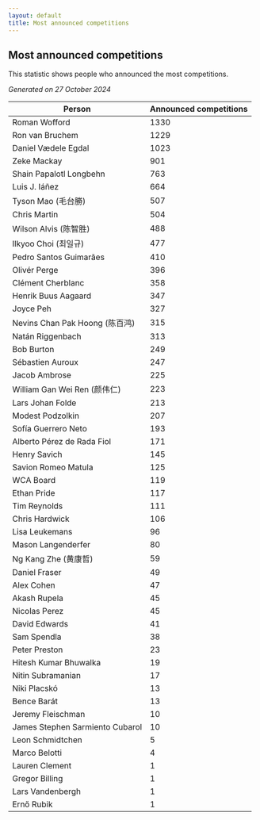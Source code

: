 ```yaml
---
layout: default
title: Most announced competitions
---
```

## Most announced competitions
This statistic shows people who announced the most competitions.

*Generated on 27 October 2024*

| Person | Announced competitions |
| --- | --- |
| Roman Wofford | 1330 |
| Ron van Bruchem | 1229 |
| Daniel Vædele Egdal | 1023 |
| Zeke Mackay | 901 |
| Shain Papalotl Longbehn | 763 |
| Luis J. Iáñez | 664 |
| Tyson Mao (毛台勝) | 507 |
| Chris Martin | 504 |
| Wilson Alvis (陈智胜) | 488 |
| Ilkyoo Choi (최일규) | 477 |
| Pedro Santos Guimarães | 410 |
| Olivér Perge | 396 |
| Clément Cherblanc | 358 |
| Henrik Buus Aagaard | 347 |
| Joyce Peh | 327 |
| Nevins Chan Pak Hoong (陈百鸿) | 315 |
| Natán Riggenbach | 313 |
| Bob Burton | 249 |
| Sébastien Auroux | 247 |
| Jacob Ambrose | 225 |
| William Gan Wei Ren (颜伟仁) | 223 |
| Lars Johan Folde | 213 |
| Modest Podzolkin | 207 |
| Sofía Guerrero Neto | 193 |
| Alberto Pérez de Rada Fiol | 171 |
| Henry Savich | 145 |
| Savion Romeo Matula | 125 |
| WCA Board | 119 |
| Ethan Pride | 117 |
| Tim Reynolds | 111 |
| Chris Hardwick | 106 |
| Lisa Leukemans | 96 |
| Mason Langenderfer | 80 |
| Ng Kang Zhe (黄康哲) | 59 |
| Daniel Fraser | 49 |
| Alex Cohen | 47 |
| Akash Rupela | 45 |
| Nicolas Perez | 45 |
| David Edwards | 41 |
| Sam Spendla | 38 |
| Peter Preston | 23 |
| Hitesh Kumar Bhuwalka | 19 |
| Nitin Subramanian | 17 |
| Niki Placskó | 13 |
| Bence Barát | 13 |
| Jeremy Fleischman | 10 |
| James Stephen Sarmiento Cubarol | 10 |
| Leon Schmidtchen | 5 |
| Marco Belotti | 4 |
| Lauren Clement | 1 |
| Gregor Billing | 1 |
| Lars Vandenbergh | 1 |
| Ernő Rubik | 1 |
